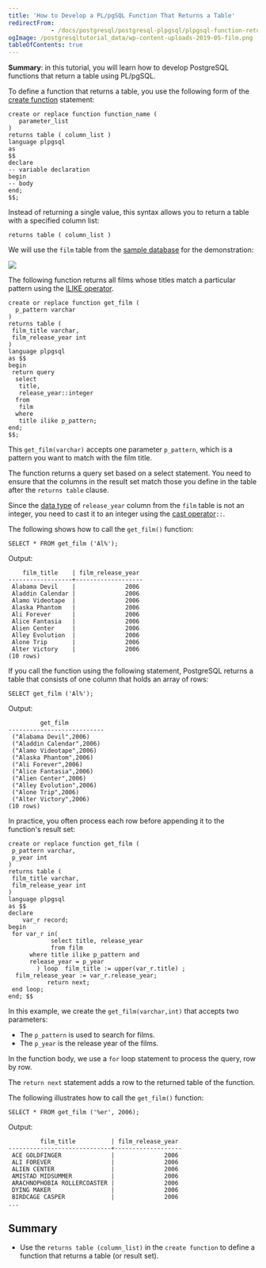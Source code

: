 ```yaml
---
title: 'How to Develop a PL/pgSQL Function That Returns a Table'
redirectFrom: 
            - /docs/postgresql/postgresql-plpgsql/plpgsql-function-returns-a-table/
ogImage: /postgresqltutorial_data/wp-content-uploads-2019-05-film.png
tableOfContents: true
---
```


**Summary**: in this tutorial, you will learn how to develop PostgreSQL functions that return a table using PL/pgSQL.

To define a function that returns a table, you use the following form of the [create function](/docs/postgresql/postgresql-plpgsql/postgresql-create-function) statement:

```
create or replace function function_name (
   parameter_list
)
returns table ( column_list )
language plpgsql
as
$$
declare
-- variable declaration
begin
-- body
end;
$$;
```

Instead of returning a single value, this syntax allows you to return a table with a specified column list:

```
returns table ( column_list )
```

We will use the `film` table from the [sample database](https://www.postgresqltutorial.com/postgresql-getting-started/postgresql-sample-database/) for the demonstration:

![](/postgresqltutorial_data/wp-content-uploads-2019-05-film.png)

The following function returns all films whose titles match a particular pattern using the [ILIKE operator](/docs/postgresql/postgresql-like).

```
create or replace function get_film (
  p_pattern varchar
)
returns table (
 film_title varchar,
 film_release_year int
)
language plpgsql
as $$
begin
 return query
  select
   title,
   release_year::integer
  from
   film
  where
   title ilike p_pattern;
end;
$$;
```

This `get_film(varchar)` accepts one parameter `p_pattern`, which is a pattern you want to match with the film title.

The function returns a query set based on a select statement. You need to ensure that the columns in the result set match those you define in the table after the `returns table` clause.

Since the [data type](/docs/postgresql/postgresql-data-types/) of `release_year` column from the `film` table is not an integer, you need to cast it to an integer using the [cast operator](/docs/postgresql/postgresql-tutorial/postgresql-cast)`::`.

The following shows how to call the `get_film()` function:

```
SELECT * FROM get_film ('Al%');
```

Output:

```
    film_title    | film_release_year
------------------+-------------------
 Alabama Devil    |              2006
 Aladdin Calendar |              2006
 Alamo Videotape  |              2006
 Alaska Phantom   |              2006
 Ali Forever      |              2006
 Alice Fantasia   |              2006
 Alien Center     |              2006
 Alley Evolution  |              2006
 Alone Trip       |              2006
 Alter Victory    |              2006
(10 rows)
```

If you call the function using the following statement, PostgreSQL returns a table that consists of one column that holds an array of rows:

```
SELECT get_film ('Al%');
```

Output:

```
         get_film
---------------------------
 ("Alabama Devil",2006)
 ("Aladdin Calendar",2006)
 ("Alamo Videotape",2006)
 ("Alaska Phantom",2006)
 ("Ali Forever",2006)
 ("Alice Fantasia",2006)
 ("Alien Center",2006)
 ("Alley Evolution",2006)
 ("Alone Trip",2006)
 ("Alter Victory",2006)
(10 rows)
```

In practice, you often process each row before appending it to the function's result set:

```
create or replace function get_film (
 p_pattern varchar,
 p_year int
)
returns table (
 film_title varchar,
 film_release_year int
)
language plpgsql
as $$
declare
    var_r record;
begin
 for var_r in(
            select title, release_year
            from film
      where title ilike p_pattern and
      release_year = p_year
        ) loop  film_title := upper(var_r.title) ;
  film_release_year := var_r.release_year;
           return next;
 end loop;
end; $$
```

In this example, we create the `get_film(varchar,int)` that accepts two parameters:

- The `p_pattern` is used to search for films.
- The `p_year` is the release year of the films.

In the function body, we use a `for` loop statement to process the query, row by row.

The `return next` statement adds a row to the returned table of the function.

The following illustrates how to call the `get_film()` function:

```
SELECT * FROM get_film ('%er', 2006);
```

Output:

```
         film_title          | film_release_year
-----------------------------+-------------------
 ACE GOLDFINGER              |              2006
 ALI FOREVER                 |              2006
 ALIEN CENTER                |              2006
 AMISTAD MIDSUMMER           |              2006
 ARACHNOPHOBIA ROLLERCOASTER |              2006
 DYING MAKER                 |              2006
 BIRDCAGE CASPER             |              2006
...
```

## Summary

- Use the `returns table (column_list)` in the `create function` to define a function that returns a table (or result set).
